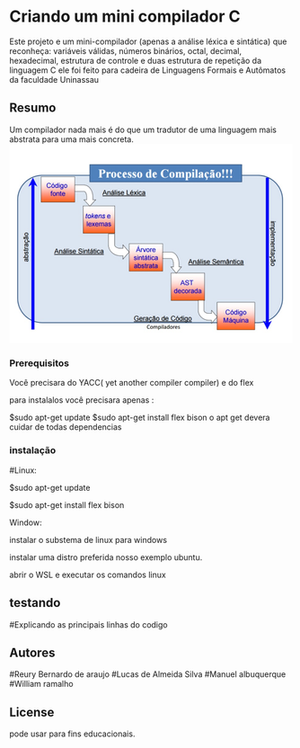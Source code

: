 # Criando um mini compilador C

Este projeto e um mini-compilador (apenas a análise léxica e sintática) que reconheça: variáveis válidas, números binários, octal, decimal, hexadecimal, estrutura de controle e duas estrutura de repetição da linguagem C
ele foi feito para cadeira de Linguagens Formais e Autômatos da faculdade Uninassau

## Resumo

Um compilador nada mais é do que um tradutor de uma linguagem mais abstrata para uma mais concreta.
![alt text](https://github.com/Reury/compilador/blob/master/compilado.jpg)

### Prerequisitos

Você precisara do YACC( yet another compiler compiler) e do flex

para instalalos você precisara apenas :

$sudo apt-get update
$sudo apt-get install flex bison
o apt get devera cuidar de todas dependencias

### instalação

#Linux:

$sudo apt-get update

$sudo apt-get install flex bison

Window:

instalar o substema de linux para windows

instalar uma distro preferida nosso exemplo ubuntu.

abrir o WSL  e executar os comandos linux

## testando



#Explicando as principais linhas do codigo


## Autores

#Reury Bernardo de araujo 
#Lucas de Almeida Silva
#Manuel albuquerque
#William ramalho


## License

pode usar para fins educacionais.

